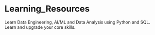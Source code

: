 # Learning_Resources
Learn Data Engineering, AI/ML and Data Analysis using Python and SQL. Learn and upgrade your core skills.

